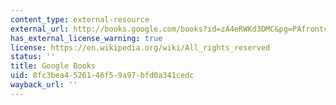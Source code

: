 ```yaml
---
content_type: external-resource
external_url: http://books.google.com/books?id=zA4eRWKd3DMC&pg=PAfrontcover
has_external_license_warning: true
license: https://en.wikipedia.org/wiki/All_rights_reserved
status: ''
title: Google Books
uid: 8fc3bea4-5261-46f5-9a97-bfd0a341cedc
wayback_url: ''
---
```


